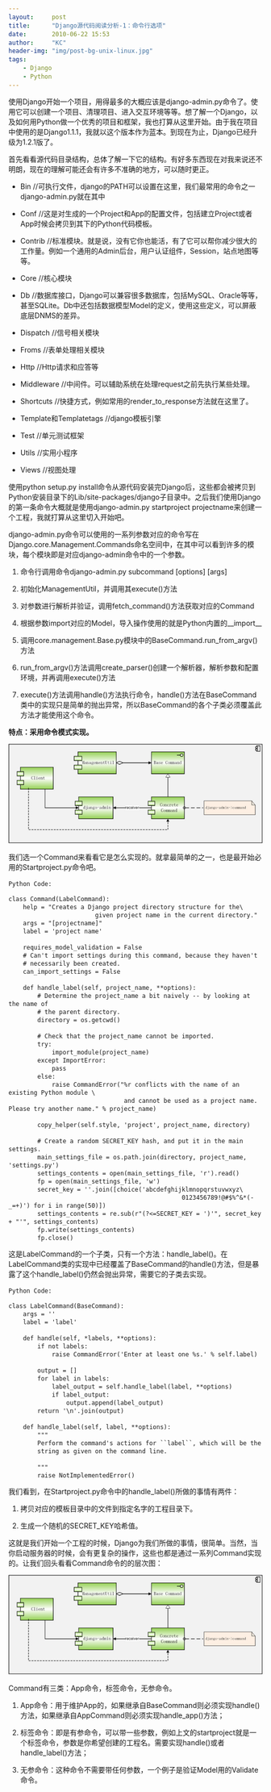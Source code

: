 ```yaml
---
layout:     post
title:      "Django源代码阅读分析-1：命令行选项"
date:       2010-06-22 15:53
author:     "KC"
header-img: "img/post-bg-unix-linux.jpg"
tags:
    - Django
    - Python
---
```


使用Django开始一个项目，用得最多的大概应该是django-admin.py命令了。使用它可以创建一个项目、清理项目、进入交互环境等等。想了解一个Django，以及如何用Python做一个优秀的项目和框架，我也打算从这里开始。由于我在项目中使用的是Django1.1.1，我就以这个版本作为蓝本。到现在为止，Django已经升级为1.2.1版了。

首先看看源代码目录结构，总体了解一下它的结构。有好多东西现在对我来说还不明朗，现在的理解可能还会有许多不准确的地方，可以随时更正。

* Bin //可执行文件，django的PATH可以设置在这里，我们最常用的命令之一django-admin.py就在其中

* Conf //这是对生成的一个Project和App的配置文件，包括建立Project或者App时候会拷贝到其下的Python代码模板。

* Contrib //标准模块。就是说，没有它你也能活，有了它可以帮你减少很大的工作量。例如一个通用的Admin后台，用户认证组件，Session，站点地图等等。

* Core //核心模块

* Db //数据库接口，Django可以兼容很多数据库，包括MySQL、Oracle等等，甚至SQLite。Db中还包括数据模型Model的定义，使用这些定义，可以屏蔽底层DNMS的差异。

* Dispatch //信号相关模块

* Froms //表单处理相关模块

* Http //Http请求和应答等

* Middleware //中间件。可以辅助系统在处理request之前先执行某些处理。

* Shortcuts //快捷方式，例如常用的render_to_response方法就在这里了。

* Template和Templatetags //django模板引擎

* Test //单元测试框架

* Utils //实用小程序

* Views //视图处理
 

使用python setup.py install命令从源代码安装完Django后，这些都会被拷贝到Python安装目录下的Lib/site-packages/django子目录中。之后我们使用Django的第一条命令大概就是使用django-admin.py startproject projectname来创建一个工程，我就打算从这里切入开始吧。

django-admin.py命令可以使用的一系列参数对应的命令写在Django.core.Management.Commands命名空间中，在其中可以看到许多的模块，每个模块即是对应django-admin命令中的一个参数。

1. 命令行调用命令django-admin.py subcommand [options] [args]

2. 初始化ManagementUtil，并调用其execute()方法

3. 对参数进行解析并验证，调用fetch_command()方法获取对应的Command

4. 根据参数import对应的Model，导入操作使用的就是Python内置的__import__

5. 调用core.management.Base.py模块中的BaseCommand.run_from_argv()方法

6. run_from_argv()方法调用create_parser()创建一个解析器，解析参数和配置环境，并再调用execute()方法

7. execute()方法调用handle()方法执行命令，handle()方法在BaseCommand类中的实现只是简单的抛出异常，所以BaseCommand的各个子类必须覆盖此方法才能使用这个命令。

**特点：采用命令模式实现。**

![Django命令行-命令模式图](/attachments/2010-06-22/medish.jpg)

我们选一个Command来看看它是怎么实现的。就拿最简单的之一，也是最开始必用的Startproject.py命令吧。

`Python Code:`

	class Command(LabelCommand):
	    help = "Creates a Django project directory structure for the\
	                        given project name in the current directory."
	    args = "[projectname]"
	    label = 'project name'
	
	    requires_model_validation = False
	    # Can't import settings during this command, because they haven't
	    # necessarily been created.
	    can_import_settings = False
	
	    def handle_label(self, project_name, **options):
	        # Determine the project_name a bit naively -- by looking at the name of
	        # the parent directory.
	        directory = os.getcwd()
	
	        # Check that the project_name cannot be imported.
	        try:
	            import_module(project_name)
	        except ImportError:
	            pass
	        else:
	            raise CommandError("%r conflicts with the name of an existing Python module \
	                                and cannot be used as a project name. Please try another name." % project_name)
	
	        copy_helper(self.style, 'project', project_name, directory)
	
	        # Create a random SECRET_KEY hash, and put it in the main settings.
	        main_settings_file = os.path.join(directory, project_name, 'settings.py')
	        settings_contents = open(main_settings_file, 'r').read()
	        fp = open(main_settings_file, 'w')
	        secret_key = ''.join([choice('abcdefghijklmnopqrstuvwxyz\
	                                                0123456789!@#$%^&*(-_=+)') for i in range(50)])
	        settings_contents = re.sub(r"(?<=SECRET_KEY = ')'", secret_key + "'", settings_contents)
	        fp.write(settings_contents)
	        fp.close()

这是LabelCommand的一个子类，只有一个方法：handle_label()。在LabelCommand类的实现中已经覆盖了BaseCommand的handle()方法，但是暴露了这个handle_label()仍然会抛出异常，需要它的子类去实现。

`Python Code:`

	class LabelCommand(BaseCommand):
	    args = ''
	    label = 'label'
	
	    def handle(self, *labels, **options):
	        if not labels:
	            raise CommandError('Enter at least one %s.' % self.label)
	
	        output = []
	        for label in labels:
	            label_output = self.handle_label(label, **options)
	            if label_output:
	                output.append(label_output)
	        return '\n'.join(output)
	
	    def handle_label(self, label, **options):
	        """
	        Perform the command's actions for ``label``, which will be the
	        string as given on the command line.
	        
	        """
	        raise NotImplementedError()
	        
我们看到，在Startproject.py命令中的handle_label()所做的事情有两件：

1. 拷贝对应的模板目录中的文件到指定名字的工程目录下。

2. 生成一个随机的SECRET_KEY哈希值。

这就是我们开始一个工程的时候，Django为我们所做的事情，很简单。当然，当你启动服务器的时候，会有更复杂的操作，这些也都是通过一系列Command实现的。让我们回头看看Command命令的的层次图：

![Django命令行-Command类层次结构图](/attachments/2010-06-22/medish.jpg)

Command有三类：App命令，标签命令，无参命令。

1. App命令：用于维护App的，如果继承自BaseCommand则必须实现handle()方法，如果继承自AppCommand则必须实现handle_app()方法；

2. 标签命令：即是有参命令，可以带一些参数，例如上文的startproject就是一个标签命令，参数是你希望创建的工程名。需要实现handle()或者handle_label()方法；

3. 无参命令：这种命令不需要带任何参数，一个例子是验证Model用的Validate命令。